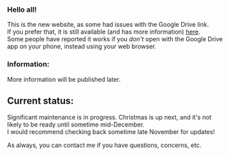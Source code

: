 ### Hello all!
This is the new website, as some had issues with the Google Drive link.  
If you prefer that, it is still available (and has more information) [here](https://r.ageek.us/2IASDzq).  
Some people have reported it works if you _don't_ open with the Google Drive app on your phone, instead using your web browser.

### Information:
More information will be published later.

## Current status:
Significant maintenance is in progress. Christmas is up next, and it's not likely to be ready until sometime mid-December.  
I would recommend checking back sometime late November for updates!

As always, you can contact me if you have questions, concerns, etc.

